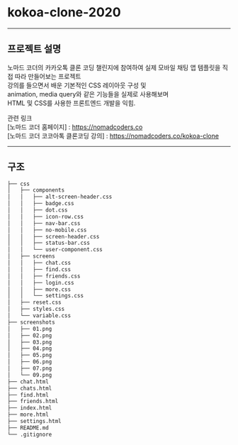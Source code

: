 # kokoa-clone-2020

-----------------------------------------------------------------------------
## 프로젝트 설명  
노마드 코더의 카카오톡 클론 코딩 챌린지에 참여하여 
실제 모바일 채팅 앱 템플릿을 직접 따라 만들어보는 프로젝트  
강의를 들으면서 배운 기본적인 CSS 레이아웃 구성 및   
animation, media query와 같은 기능들을 실제로 사용해보며    
HTML 및 CSS를 사용한 프론트엔드 개발을 익힘.  


관련 링크   
[노마드 코더 홈페이지] :  https://nomadcoders.co   
[노마드 코더 코코아톡 클론코딩 강의] : https://nomadcoders.co/kokoa-clone  
  
-----------------------------------------------------------------------------
## 구조  

```bash
├── css
│   ├── components
│   │   ├── alt-screen-header.css
│   │   ├── badge.css
│   │   ├── dot.css
│   │   ├── icon-row.css
│   │   ├── nav-bar.css
│   │   ├── no-mobile.css
│   │   ├── screen-header.css
│   │   ├── status-bar.css
│   │   └── user-component.css
│   ├── screens
│   │   ├── chat.css
│   │   ├── find.css
│   │   ├── friends.css
│   │   ├── login.css
│   │   ├── more.css
│   │   └── settings.css
│   ├── reset.css
│   ├── styles.css
│   └── variable.css
├── screenshots
│   ├── 01.png
│   ├── 02.png
│   ├── 03.png
│   ├── 04.png
│   ├── 05.png
│   ├── 06.png
│   ├── 07.png
│   └── 09.png
├── chat.html
├── chats.html
├── find.html
├── friends.html
├── index.html
├── more.html
├── settings.html
├── README.md
└── .gitignore
